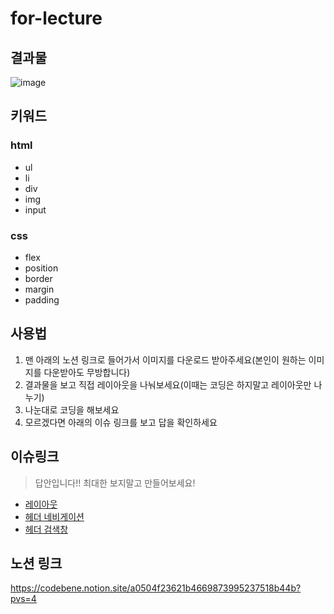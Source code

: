 # for-lecture
## 결과물
![image](https://github.com/rowooncoding/for-lecture/assets/114975279/f1c6cd41-fdab-456e-aacc-8df3122a7386)
## 키워드
### html
- ul
- li
- div
- img
- input
### css
- flex
- position
- border
- margin
- padding
## 사용법
1. 맨 아래의 노션 링크로 들어가서 이미지를 다운로드 받아주세요(본인이 원하는 이미지를 다운받아도 무방합니다)
2. 결과물을 보고 직접 레이아웃을 나눠보세요(이때는 코딩은 하지말고 레이아웃만 나누기)
3. 나눈대로 코딩을 해보세요
4. 모르겠다면 아래의 이슈 링크를 보고 답을 확인하세요
## 이슈링크
> 답안입니다!! 최대한 보지말고 만들어보세요!
<ul>
  <li>
    <a href="https://github.com/rowooncoding/for-lecture/issues/1">레이아웃</a>
  </li>
    <li>
    <a href="https://github.com/rowooncoding/for-lecture/issues/2">헤더 네비게이션</a>
  </li>
  <li>
    <a href="https://github.com/rowooncoding/for-lecture/issues/3">헤더 검색창</a>
  </li>
</ul>

## 노션 링크
https://codebene.notion.site/a0504f23621b4669873995237518b44b?pvs=4

